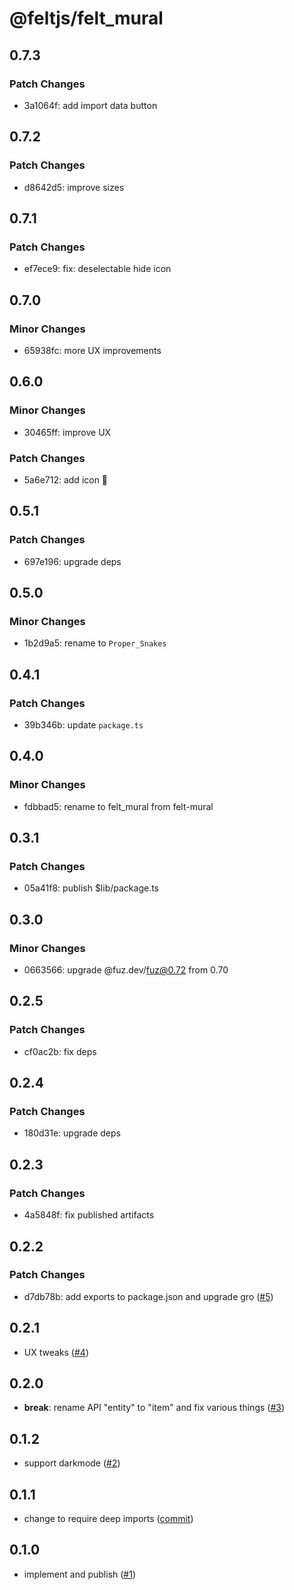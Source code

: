 # @feltjs/felt_mural

## 0.7.3

### Patch Changes

- 3a1064f: add import data button

## 0.7.2

### Patch Changes

- d8642d5: improve sizes

## 0.7.1

### Patch Changes

- ef7ece9: fix: deselectable hide icon

## 0.7.0

### Minor Changes

- 65938fc: more UX improvements

## 0.6.0

### Minor Changes

- 30465ff: improve UX

### Patch Changes

- 5a6e712: add icon 🎨

## 0.5.1

### Patch Changes

- 697e196: upgrade deps

## 0.5.0

### Minor Changes

- 1b2d9a5: rename to `Proper_Snakes`

## 0.4.1

### Patch Changes

- 39b346b: update `package.ts`

## 0.4.0

### Minor Changes

- fdbbad5: rename to felt_mural from felt-mural

## 0.3.1

### Patch Changes

- 05a41f8: publish $lib/package.ts

## 0.3.0

### Minor Changes

- 0663566: upgrade @fuz.dev/fuz@0.72 from 0.70

## 0.2.5

### Patch Changes

- cf0ac2b: fix deps

## 0.2.4

### Patch Changes

- 180d31e: upgrade deps

## 0.2.3

### Patch Changes

- 4a5848f: fix published artifacts

## 0.2.2

### Patch Changes

- d7db78b: add exports to package.json and upgrade gro
  ([#5](https://github.com/feltjs/felt_mural/pull/5))

## 0.2.1

- UX tweaks
  ([#4](https://github.com/feltjs/felt_mural/pull/4))

## 0.2.0

- **break**: rename API "entity" to "item" and fix various things
  ([#3](https://github.com/feltjs/felt_mural/pull/3))

## 0.1.2

- support darkmode
  ([#2](https://github.com/feltjs/felt_mural/pull/2))

## 0.1.1

- change to require deep imports
  ([commit](https://github.com/feltjs/felt_mural/commit/f81ecf10bcea062359b6f9905a1e90075e580934))

## 0.1.0

- implement and publish
  ([#1](https://github.com/feltjs/felt_mural/pull/1))
